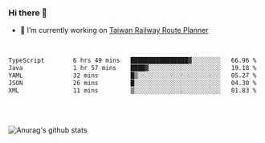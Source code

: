 ### Hi there 👋

- 🔭 I’m currently working on [Taiwan Railway Route Planner](https://github.com/Taiwan-Railway-Route-Planner)

<br/>

<!--START_SECTION:waka-->

```txt
TypeScript        6 hrs 49 mins   ████████████████▓░░░░░░░░   66.96 %
Java              1 hr 57 mins    ████▓░░░░░░░░░░░░░░░░░░░░   19.18 %
YAML              32 mins         █▒░░░░░░░░░░░░░░░░░░░░░░░   05.27 %
JSON              26 mins         █░░░░░░░░░░░░░░░░░░░░░░░░   04.30 %
XML               11 mins         ▒░░░░░░░░░░░░░░░░░░░░░░░░   01.83 %
```

<!--END_SECTION:waka-->

<br/>
<br/>

![Anurag's github stats](https://github-readme-stats.vercel.app/api?username=DepickereSven&show_icons=true&theme=tokyonight)



<!--
**DepickereSven/DepickereSven** is a ✨ _special_ ✨ repository because its `README.md` (this file) appears on your GitHub profile.

Here are some ideas to get you started:

- 🔭 I’m currently working on ...
- 🌱 I’m currently learning ...
- 👯 I’m looking to collaborate on ...
- 🤔 I’m looking for help with ...
- 💬 Ask me about ...
- 📫 How to reach me: ...
- 😄 Pronouns: ...
- ⚡ Fun fact: ...
-->
